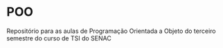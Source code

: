 # POO
 Repositório para as aulas de Programação Orientada a Objeto do terceiro semestre do curso de TSI do SENAC
